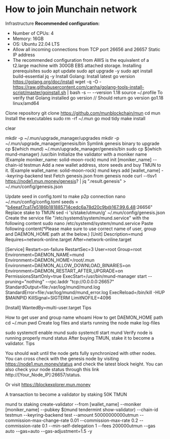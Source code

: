 # How to join Munchain network
Infrastructure
**Recommended configuration:**
- Number of CPUs: 4
- Memory: 16GB
- OS: Ubuntu 22.04 LTS
- Allow all incoming connections from TCP port 26656 and 26657
Static IP address
- The recommended configuration from AWS is the equivalent of a t2.large machine
with 300GB EBS attached storage.
Installing prerequisites
sudo apt update
sudo apt upgrade -y
sudo apt install build-essential jq -y
Install Golang:
Install latest go version https://golang.org/doc/install
wget -q -O - https://raw.githubusercontent.com/canha/golang-tools-install-script/master/goinstall.sh | bash -s -- --version 1.18
source ~/.profile
To verify that Golang installed
go version
// Should return go version go1.18 linux/amd64

Clone repository
git clone https://github.com/munblockchain/mun
cd mun
Install the executables
sudo rm -rf ~/.mun
go mod tidy
make install

clear

mkdir -p ~/.mun/upgrade_manager/upgrades
mkdir -p ~/.mun/upgrade_manager/genesis/bin
Symlink genesis binary to upgrade
cp $(which mund) ~/.mun/upgrade_manager/genesis/bin
sudo cp $(which mund-manager) /usr/bin
Initialize the validator with a moniker name (Example moniker_name: solid-moon-rock)
mund init [moniker_name] --chain-id testmun
Add a new wallet address, store seeds and buy TMUN to it. (Example wallet_name: solid-moon-rock)
mund keys add [wallet_name] --keyring-backend test
Fetch genesis.json from genesis node
curl --tlsv1 https://node1.mun.money/genesis? | jq ".result.genesis" > ~/.mun/config/genesis.json

Update seed in config.toml to make p2p connection
nano ~/.mun/config/config.toml
seeds = "b4eeaf7ca17e5186b181885714cedc6a78d20c9b@167.99.6.48:26656"
Replace stake to TMUN
sed -i 's/stake/utmun/g' ~/.mun/config/genesis.json
Create the service file "/etc/systemd/system/mund.service" with the following content
sudo nano /etc/systemd/system/mund.service
Paste following content(*Please make sure to use correct name of user, group and DAEMON_HOME path at the below.)
[Unit]
Description=mund
Requires=network-online.target
After=network-online.target

[Service]
Restart=on-failure
RestartSec=3
User=root
Group=root
Environment=DAEMON_NAME=mund
Environment=DAEMON_HOME=/root/.mun
Environment=DAEMON_ALLOW_DOWNLOAD_BINARIES=on
Environment=DAEMON_RESTART_AFTER_UPGRADE=on
PermissionsStartOnly=true
ExecStart=/usr/bin/mund-manager start --pruning="nothing" --rpc.laddr "tcp://0.0.0.0:26657"
StandardOutput=file:/var/log/mund/mund.log
StandardError=file:/var/log/mund/mund_error.log
ExecReload=/bin/kill -HUP $MAINPID
KillSignal=SIGTERM
LimitNOFILE=4096

[Install]
WantedBy=multi-user.target
Tips

How to get user and group name
whoami
How to get DAEMON_HOME path
cd ~/.mun
pwd
Create log files and starts running the node
make log-files

sudo systemctl enable mund
sudo systemctl start mund
Verify node is running properly
mund status
After buying TMUN, stake it to become a validator.
Tips

You should wait until the node gets fully synchronized with other nodes. You can cross check with the genesis node by visiting https://node1.mun.money/status and check the latest block height. You can also check your node status through this link http://[Your_Node_IP]:26657/status.

Or visit https://blockexplorer.mun.money

A transaction to become a validator by staking 50K TMUN

mund tx staking create-validator --from [wallet_name] --moniker [moniker_name] --pubkey $(mund tendermint show-validator) --chain-id testmun --keyring-backend test --amount 50000000000utmun --commission-max-change-rate 0.01 --commission-max-rate 0.2 --commission-rate 0.1 --min-self-delegation 1 --fees 200000utmun --gas auto --gas=auto --gas-adjustment=1.5 -y
